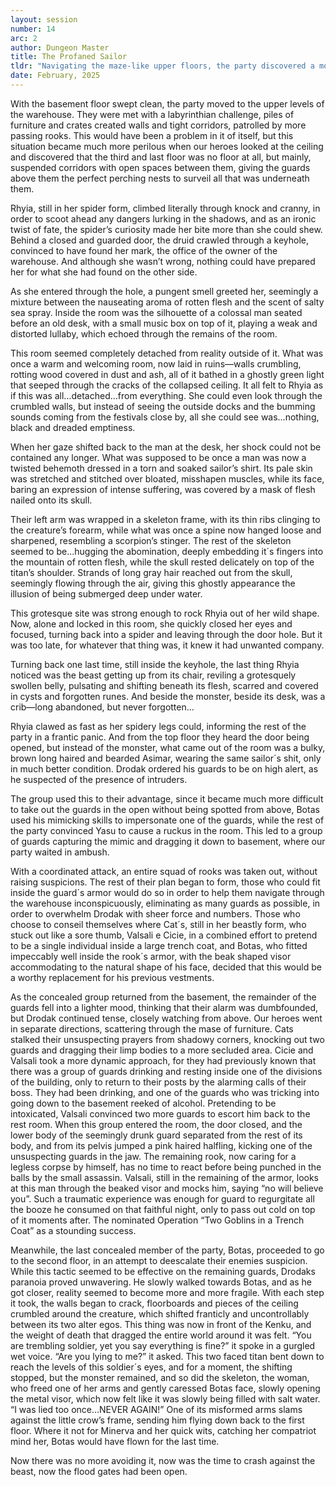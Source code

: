 ```yaml
---
layout: session
number: 14
arc: 2
author: Dungeon Master
title: The Profaned Sailor
tldr: "Navigating the maze-like upper floors, the party discovered a monstrous being hidden within the warehouse—a grotesque sailor bound to a haunting fate. Rhyia barely escaped to warn the others, just as the creature’s human guise, Drodak, tightened security. Using deception, disguises, and ambush tactics, the adventurers thinned the guards' ranks, culminating in a brutal confrontation. But Drodak saw through the ruse, striking down Botas and forcing the party into an unavoidable clash with the nightmare lurking above."
date: February, 2025
---
```

With the basement floor swept clean, the party moved to the upper levels of the warehouse. They were met with a labyrinthian challenge, piles of furniture and crates created walls and tight corridors, patrolled by more passing rooks. This would have been a problem in it of itself, but this situation became much more perilous when our heroes looked at the ceiling and discovered that the third and last floor was no floor at all, but mainly, suspended corridors with open spaces between them, giving the guards above them the perfect perching nests to surveil all that was underneath them. 

Rhyia, still in her spider form, climbed literally through knock and cranny, in order to scoot ahead any dangers lurking in the shadows, and as an ironic twist of fate, the spider’s curiosity made her bite more than she could shew. Behind a closed and guarded door, the druid crawled through a keyhole, convinced to have found her mark, the office of the owner of the warehouse. And although she wasn’t wrong, nothing could have prepared her for what she had found on the other side.

As she entered through the hole, a pungent smell greeted her, seemingly a mixture between the nauseating aroma of rotten flesh and the scent of salty sea spray. Inside the room was the silhouette of a colossal man seated before an old desk, with a small music box on top of it, playing a weak and distorted lullaby, which echoed through the remains of the room. 

This room seemed completely detached from reality outside of it. What was once a warm and welcoming room, now laid in ruins—walls crumbling, rotting wood covered in dust and ash, all of it bathed in a ghostly green light that seeped through the cracks of the collapsed ceiling. It all felt to Rhyia as if this was all…detached…from everything. She could even look through the crumbled walls, but instead of seeing the outside docks and the bumming sounds coming from the festivals close by, all she could see was…nothing, black and dreaded emptiness.

When her gaze shifted back to the man at the desk, her shock could not be contained any longer. What was supposed to be once a man was now a twisted behemoth dressed in a torn and soaked sailor’s shirt. Its pale skin was stretched and stitched over bloated, misshapen muscles, while its face, baring an expression of intense suffering, was covered by a mask of flesh nailed onto its skull.

Their left arm was wrapped in a skeleton frame, with its thin ribs clinging to the creature’s forearm, while what was once a spine now hanged loose and sharpened, resembling a scorpion’s stinger. The rest of the skeleton seemed to be…hugging the abomination, deeply embedding it´s fingers into the mountain of rotten flesh, while the skull rested delicately on top of the titan’s shoulder. Strands of long gray hair reached out from the skull, seemingly flowing through the air, giving this ghostly appearance the illusion of being submerged deep under water. 

This grotesque site was strong enough to rock Rhyia out of her wild shape. Now, alone and locked in this room, she quickly closed her eyes and focused, turning back into a spider and leaving through the door hole. But it was too late, for whatever that thing was, it knew it had unwanted company. 

Turning back one last time, still inside the keyhole, the last thing Rhyia noticed was the beast getting up from its chair, reviling a grotesquely swollen belly, pulsating and shifting beneath its flesh, scarred and covered in cysts and forgotten runes. And beside the monster, beside its desk, was a crib—long abandoned, but never forgotten…

Rhyia clawed as fast as her spidery legs could, informing the rest of the party in a frantic panic. And from the top floor they heard the door being opened, but instead of the monster, what came out of the room was a bulky, brown long haired and bearded Asimar, wearing the same sailor´s shit, only in much better condition. Drodak ordered his guards to be on high alert, as he suspected of the presence of intruders.

The group used this to their advantage, since it became much more difficult to take out the guards in the open without being spotted from above, Botas used his mimicking skills to impersonate one of the guards, while the rest of the party convinced Yasu to cause a ruckus in the room. This led to a group of guards capturing the mimic and dragging it down to basement, where our party waited in ambush.

With a coordinated attack, an entire squad of rooks was taken out, without raising suspicions. The rest of their plan began to form, those who could fit inside the guard´s armor would do so in order to help them navigate through the warehouse inconspicuously, eliminating as many guards as possible, in order to overwhelm Drodak with sheer force and numbers. Those who choose to conseil themselves where Cat´s, still in her beastly form, who stuck out like a sore thumb, Valsali e Cicie, in a combined effort to pretend to be a single individual inside a large trench coat, and Botas, who fitted impeccably well inside the rook´s armor, with the beak shaped visor accommodating to the natural shape of his face, decided that this would be a worthy replacement for his previous vestments. 

As the concealed group returned from the basement, the remainder of the guards fell into a lighter mood, thinking that their alarm was dumbfounded, but Drodak continued tense, closely watching from above. Our heroes went in separate directions, scattering through the mase of furniture. Cats stalked their unsuspecting prayers from shadowy corners, knocking out two guards and dragging their limp bodies to a more secluded area. Cicie and Valsali took a more dynamic approach, for they had previously known that there was a group of guards drinking and resting inside one of the divisions of the building, only to return to their posts by the alarming calls of their boss. They had been drinking, and one of the guards who was tricking into going down to the basement reeked of alcohol. Pretending to be intoxicated, Valsali convinced two more guards to escort him back to the rest room. When this group entered the room, the door closed, and the lower body of the seemingly drunk guard separated from the rest of its body, and from its pelvis jumped a pink haired halfling, kicking one of the unsuspecting guards in the jaw. The remaining rook, now caring for a legless corpse by himself, has no time to react before being punched in the balls by the small assassin. Valsali, still in the remaining of the armor, looks at this man through the beaked visor and mocks him, saying “no will believe you”. Such a traumatic experience was enough for guard to regurgitate all the booze he consumed on that faithful night, only to pass out cold on top of it moments after. The nominated Operation “Two Goblins in a Trench Coat” as a stounding success. 

Meanwhile, the last concealed member of the party, Botas, proceeded to go to the second floor, in an attempt to deescalate their enemies suspicion. While this tactic seemed to be effective on the remaining guards, Drodaks paranoia proved unwavering. He slowly walked towards Botas, and as he got closer, reality seemed to become more and more fragile. With each step it took, the walls began to crack, floorboards and pieces of the ceiling crumbled around the creature, which shifted franticly and uncontrollably between its two alter egos. This thing was now in front of the Kenku, and the weight of death that dragged the entire world around it was felt. “You are trembling soldier, yet you say everything is fine?” it spoke in a gurgled wet voice. “Are you lying to me?” it asked. This two faced titan bent down to reach the levels of this soldier´s eyes, and for a moment, the shifting stopped, but the monster remained, and so did the skeleton, the woman, who freed one of her arms and gently caressed Botas face, slowly opening the metal visor, which now felt like it was slowly being filled with salt water. “I was lied too once…NEVER AGAIN!” One of its misformed arms slams against the little crow’s frame, sending him flying down back to the first floor. Where it not for Minerva and her quick wits, catching her compatriot mind her, Botas would have flown for the last time.

Now there was no more avoiding it, now was the time to crash against the beast, now the flood gates had been open.



